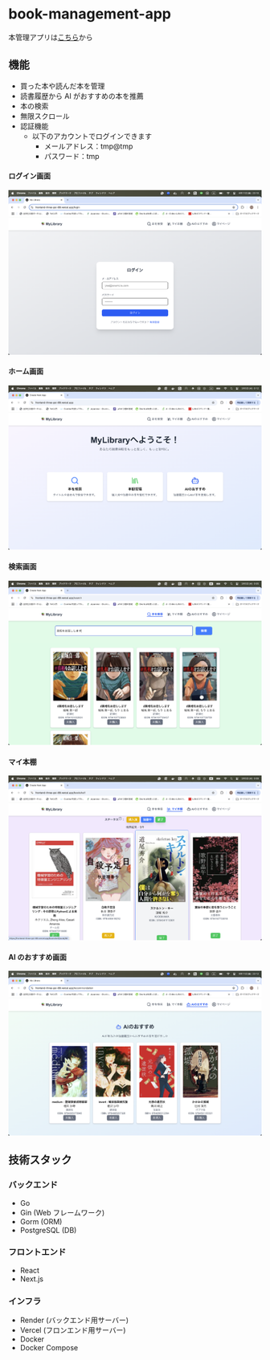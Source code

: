 # book-management-app

本管理アプリは[こちら](https://frontend-three-psi-89.vercel.app/login)から

## 機能

- 買った本や読んだ本を管理
- 読書履歴から AI がおすすめの本を推薦
- 本の検索
- 無限スクロール
- 認証機能
  - 以下のアカウントでログインできます
    - メールアドレス：tmp@tmp
    - パスワード：tmp

#### ログイン画面

![ログイン画面](./img/login_screen.png)

#### ホーム画面

![ホーム画面](./img/home_screen.png)

#### 検索画面

![検索画面](./img/search_screen.png)

#### マイ本棚

![マイ本棚](./img/bookshelf_screen.png)

#### AI のおすすめ画面

![AIのおすすめ画面](./img/recommendation_screen.png)

## 技術スタック

### バックエンド

- Go
- Gin (Web フレームワーク)
- Gorm (ORM)
- PostgreSQL (DB)

### フロントエンド

- React
- Next.js

### インフラ

- Render (バックエンド用サーバー)
- Vercel (フロンエンド用サーバー)
- Docker
- Docker Compose
